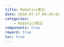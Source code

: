 ```yaml
---
title: Robotics笔记
date: 2018-07-17 09:34:42
categories:
	- Robotics笔记
components: true
reward: true
toc: true
---
```


